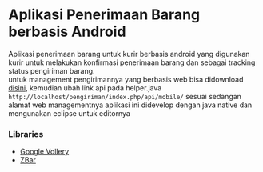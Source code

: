 # Aplikasi Penerimaan Barang berbasis Android

Aplikasi penerimaan barang untuk kurir  berbasis android yang digunakan kurir untuk melakukan konfirmasi penerimaan barang dan sebagai tracking status pengiriman barang.
<br> 
untuk management pengirimannya yang berbasis web bisa didownload [disini](https://github.com/trionoputra/codeigniter-aplikasi-pengiriman-barang), kemudian ubah link api pada helper.java `http://localhost/pengiriman/index.php/api/mobile/` sesuai sedangan alamat web managementnya
aplikasi ini didevelop dengan java native dan mengunakan eclipse untuk editornya

### Libraries
- [Google Vollery](https://github.com/google/volley)
- [ZBar](https://github.com/ZBar/ZBar)
